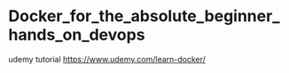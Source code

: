 # Docker_for_the_absolute_beginner_hands_on_devops
udemy tutorial https://www.udemy.com/learn-docker/
